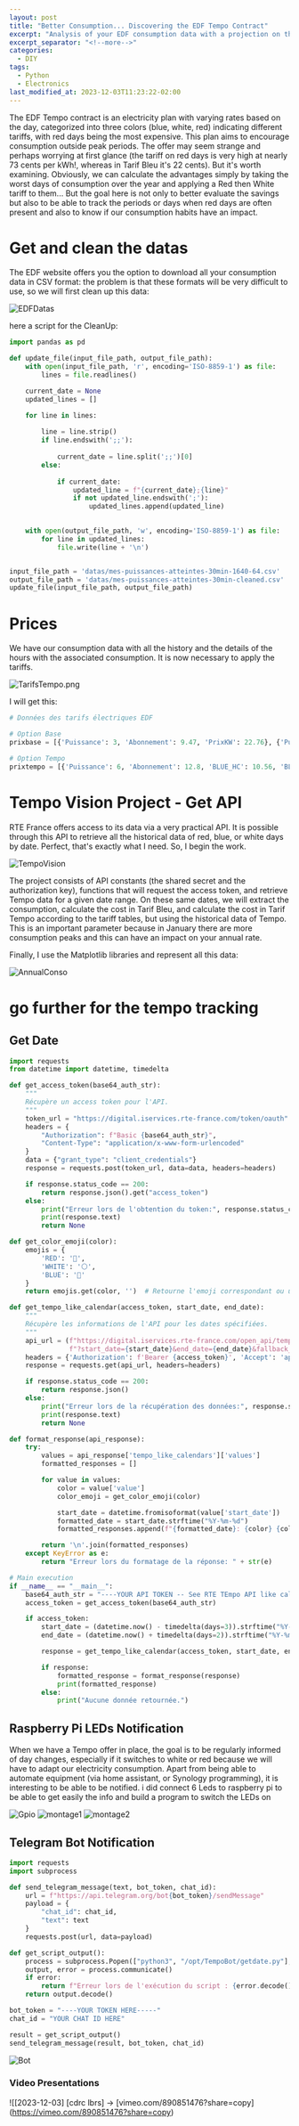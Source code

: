 ```yaml
---
layout: post
title: "Better Consumption... Discovering the EDF Tempo Contract"
excerpt: "Analysis of your EDF consumption data with a projection on the new French EDF Tempo contract..."
excerpt_separator: "<!--more-->"
categories:
  - DIY
tags:
  - Python
  - Electronics
last_modified_at: 2023-12-03T11:23:22-02:00
---
```



The EDF Tempo contract is an electricity plan with varying rates based on the day, categorized into three colors (blue, white, red) indicating different tariffs, with red days being the most expensive. This plan aims to encourage consumption outside peak periods.
The offer may seem strange and perhaps worrying at first glance (the tariff on red days is very high at nearly 73 cents per kWh!, whereas in Tarif Bleu it's 22 cents). But it's worth examining. Obviously, we can calculate the advantages simply by taking the worst days of consumption over the year and applying a Red then White tariff to them... But the goal here is not only to better evaluate the savings but also to be able to track the periods or days when red days are often present and also to know if our consumption habits have an impact.

# Get and clean the datas

The EDF website offers you the option to download all your consumption data in CSV format:
the problem is that these formats will be very difficult to use, so we will first clean up this data:

![EDFDatas](https://blog.lbrs.io/images/DownloadEDFdatas.png)

here a script for the CleanUp:


```python
import pandas as pd

def update_file(input_file_path, output_file_path):
    with open(input_file_path, 'r', encoding='ISO-8859-1') as file:
        lines = file.readlines()

    current_date = None
    updated_lines = []

    for line in lines:
        
        line = line.strip()
        if line.endswith(';;'):
            
            current_date = line.split(';;')[0]
        else:
            
            if current_date:
                updated_line = f"{current_date};{line}"
                if not updated_line.endswith(';'):
                    updated_lines.append(updated_line)

    
    with open(output_file_path, 'w', encoding='ISO-8859-1') as file:
        for line in updated_lines:
            file.write(line + '\n')


input_file_path = 'datas/mes-puissances-atteintes-30min-1640-64.csv'
output_file_path = 'datas/mes-puissances-atteintes-30min-cleaned.csv'
update_file(input_file_path, output_file_path)

```

# Prices

We have our consumption data with all the history and the details of the hours with the associated consumption. It is now necessary to apply the tariffs.

![TarifsTempo.png](https://blog.lbrs.io/images/TarifsTempo.png)

I will get this:

```python
# Données des tarifs électriques EDF

# Option Base
prixbase = [{'Puissance': 3, 'Abonnement': 9.47, 'PrixKW': 22.76}, {'Puissance': 6, 'Abonnement': 12.44, 'PrixKW': 22.76}, {'Puissance': 9, 'Abonnement': 15.63, 'PrixKW': 22.76}, {'Puissance': 12, 'Abonnement': 18.89, 'PrixKW': 22.76}, {'Puissance': 15, 'Abonnement': 21.92, 'PrixKW': 22.76}, {'Puissance': 18, 'Abonnement': 24.92, 'PrixKW': 22.76}, {'Puissance': 24, 'Abonnement': 31.6, 'PrixKW': 22.76}, {'Puissance': 30, 'Abonnement': 37.29, 'PrixKW': 22.76}, {'Puissance': 36, 'Abonnement': 44.66, 'PrixKW': 22.76}]

# Option Tempo
prixtempo = [{'Puissance': 6, 'Abonnement': 12.8, 'BLUE_HC': 10.56, 'BLUE_HP': 13.69, 'WHITE_HC': 12.46, 'BLUE_HP': 16.54, 'RED_HC': 13.28, 'RED_HP': 73.24}, {'Puissance': 9, 'Abonnement': 16.0, 'BLUE_HC': 10.56, 'BLUE_HP': 13.69, 'WHITE_HC': 12.46, 'WHITE_HP': 16.54, 'RED_HC': 13.28, 'RED_HP': 73.24}, {'Puissance': 12, 'Abonnement': 19.29, 'BLUE_HC': 10.56, 'BLUE_HP': 13.69, 'WHITE_HC': 12.46, 'WHITE_HP': 16.54, 'RED_HC': 13.28, 'RED_HP': 73.24}, {'Puissance': 15, 'Abonnement': 22.3, 'BLUE_HC': 10.56, 'BLUE_HP': 13.69, 'WHITE_HC': 12.46, 'WHITE_HP': 16.54, 'RED_HC': 13.28, 'RED_HP': 73.24}, {'Puissance': 18, 'Abonnement': 25.29, 'BLUE_HC': 10.56, 'BLUE_HP': 13.69, 'WHITE_HC': 12.46, 'WHITE_HP': 16.54, 'RED_HC': 13.28, 'RED_HP': 73.24}, {'Puissance': 30, 'Abonnement': 38.13, 'BLUE_HC': 10.56, 'BLUE_HP': 13.69, 'WHITE_HC': 12.46, 'WHITE_HP': 16.54, 'RED_HC': 13.28, 'RED_HP': 73.24}, {'Puissance': 36, 'Abonnement': 44.28, 'BLUE_HC': 10.56, 'BLUE_HP': 13.69, 'WHITE_HC': 12.46, 'WHITE_HP': 16.54, 'RED_HC': 13.28, 'RED_HP': 73.24}]
```

# Tempo Vision Project - Get API

RTE France offers access to its data via a very practical API. It is possible through this API to retrieve all the historical data of red, blue, or white days by date. Perfect, that's exactly what I need. So, I begin the work.

![TempoVision](https://blog.lbrs.io/images/TempoVision.png)

The project consists of API constants (the shared secret and the authorization key), functions that will request the access token, and retrieve Tempo data for a given date range. On these same dates, we will extract the consumption, calculate the cost in Tarif Bleu, and calculate the cost in Tarif Tempo according to the tariff tables, but using the historical data of Tempo. This is an important parameter because in January there are more consumption peaks and this can have an impact on your annual rate.

Finally, I use the Matplotlib libraries and represent all this data:

![AnnualConso](https://blog.lbrs.io/images/graph.png)

# go further for the tempo tracking

## Get Date
```python
import requests
from datetime import datetime, timedelta

def get_access_token(base64_auth_str):
    """
    Récupère un access token pour l'API.
    """
    token_url = "https://digital.iservices.rte-france.com/token/oauth"
    headers = {
        "Authorization": f"Basic {base64_auth_str}",
        "Content-Type": "application/x-www-form-urlencoded"
    }
    data = {"grant_type": "client_credentials"}
    response = requests.post(token_url, data=data, headers=headers)

    if response.status_code == 200:
        return response.json().get("access_token")
    else:
        print("Erreur lors de l'obtention du token:", response.status_code)
        print(response.text)
        return None

def get_color_emoji(color):
    emojis = {
        'RED': '🔴',
        'WHITE': '⚪',
        'BLUE': '🔵'
    }
    return emojis.get(color, '')  # Retourne l'emoji correspondant ou une chaîne vide si la couleur n'est pas trouvée

def get_tempo_like_calendar(access_token, start_date, end_date):
    """
    Récupère les informations de l'API pour les dates spécifiées.
    """
    api_url = (f"https://digital.iservices.rte-france.com/open_api/tempo_like_supply_contract/v1/tempo_like_calendars"
               f"?start_date={start_date}&end_date={end_date}&fallback_status=true")
    headers = {'Authorization': f'Bearer {access_token}', 'Accept': 'application/json'}
    response = requests.get(api_url, headers=headers)

    if response.status_code == 200:
        return response.json()
    else:
        print("Erreur lors de la récupération des données:", response.status_code)
        print(response.text)
        return None

def format_response(api_response):
    try:
        values = api_response['tempo_like_calendars']['values']
        formatted_responses = []

        for value in values:
            color = value['value']
            color_emoji = get_color_emoji(color)

            start_date = datetime.fromisoformat(value['start_date'])
            formatted_date = start_date.strftime("%Y-%m-%d")
            formatted_responses.append(f"{formatted_date}: {color} {color_emoji}")

        return '\n'.join(formatted_responses)
    except KeyError as e:
        return "Erreur lors du formatage de la réponse: " + str(e)

# Main execution
if __name__ == "__main__":
    base64_auth_str = "----YOUR API TOKEN -- See RTE TEmpo API like calendar"
    access_token = get_access_token(base64_auth_str)

    if access_token:
        start_date = (datetime.now() - timedelta(days=3)).strftime("%Y-%m-%dT00:00:00+01:00")
        end_date = (datetime.now() + timedelta(days=2)).strftime("%Y-%m-%dT00:00:00+01:00")

        response = get_tempo_like_calendar(access_token, start_date, end_date)

        if response:
            formatted_response = format_response(response)
            print(formatted_response)
        else:
            print("Aucune donnée retournée.")


```

## Raspberry Pi LEDs Notification

When we have a Tempo offer in place, the goal is to be regularly informed of day changes, especially if it switches to white or red because we will have to adapt our electricity consumption. 
Apart from being able to automate equipment (via home assistant, or Synology programming), it is interesting to be able to be notified.
i did connect 6 Leds to raspberry pi to be able to get easily the info and build a program to switch the LEDs on 

![Gpio](https://blog.lbrs.io/images/gpio.png)
![montage1](https://blog.lbrs.io/images/MontageJ.png)
![montage2](https://blog.lbrs.io/images/MontageN.png)

## Telegram Bot Notification

```python
import requests
import subprocess

def send_telegram_message(text, bot_token, chat_id):
    url = f"https://api.telegram.org/bot{bot_token}/sendMessage"
    payload = {
        "chat_id": chat_id,
        "text": text
    }
    requests.post(url, data=payload)

def get_script_output():
    process = subprocess.Popen(["python3", "/opt/TempoBot/getdate.py"], stdout=subprocess.PIPE, stderr=subprocess.PIPE)
    output, error = process.communicate()
    if error:
        return f"Erreur lors de l'exécution du script : {error.decode()}"
    return output.decode()

bot_token = "----YOUR TOKEN HERE-----"
chat_id = "YOUR CHAT ID HERE"

result = get_script_output()
send_telegram_message(result, bot_token, chat_id)

```
![Bot](https://blog.lbrs.io/images/TG-bot.jpg)


### Video Presentations
![\[2023-12-03\] \[cdrc lbrs\] -> \[vimeo.com/890851476?share=copy\](https://vimeo.com/890851476?share=copy)  



